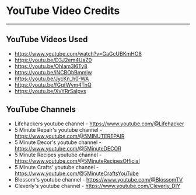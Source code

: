 # YouTube Video Credits
---

## YouTube Videos Used

- https://www.youtube.com/watch?v=GaGcUBKmHO8
- https://youtu.be/D3J2em4UaZ0
- https://youtu.be/OhIam3l6Ty8
- https://youtu.be/iNCBOhBmmjw
- https://youtu.be/JycKn_h0-WA
- https://youtu.be/fGqfWvm4TnQ
- https://youtu.be/XvYRrSaIpvs

## YouTube Channels

- Lifehackers youtube channel - https://www.youtube.com/@Lifehacker
- 5 Minute Repair's youtube channel - https://www.youtube.com/@5MINUTEREPAIR
- 5 Minute Decor's youtube channel - https://www.youtube.com/@5MinuteDECOR
- 5 Minute Recipes youtube channel - https://www.youtube.com/@5MinuteRecipesOfficial
- 5 Minute Crafts' youtube channel - https://www.youtube.com/@5MinuteCraftsYouTube
- Blossom's youtube channel - https://www.youtube.com/@BlossomTV
- Cleverly's youtube channel - https://www.youtube.com/Cleverly_DIY
